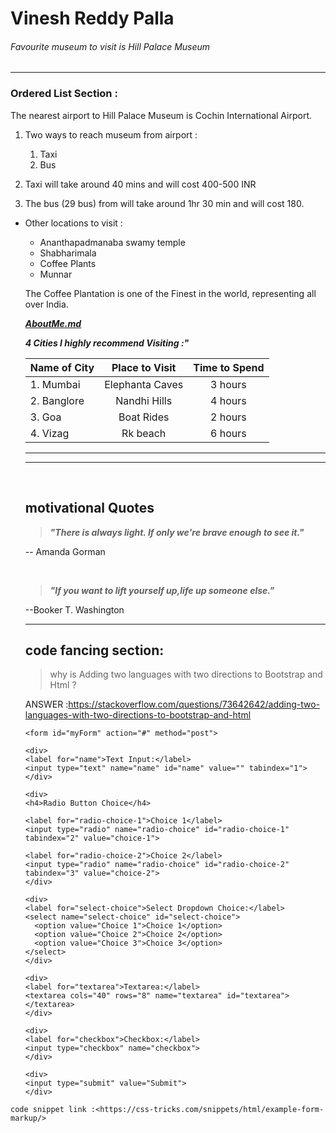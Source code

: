 # Vinesh Reddy Palla
###### Favourite museum to visit is Hill Palace Museum
***

### Ordered List Section :

The nearest airport to Hill Palace Museum is Cochin International Airport.

1. Two ways to reach museum from airport :
    1. Taxi
    2. Bus

2. Taxi will take around 40 mins and will cost 400-500 INR
3. The bus (29 bus) from will take around 1hr 30 min and will cost 180.

* Other locations to visit :
    * Ananthapadmanaba swamy temple
    * Shabharimala
    * Coffee Plants
    * Munnar

    The Coffee Plantation  is one of the Finest in the world, representing all over India.
    <br>

    ***[AboutMe.md](AboutMe.md)***

    ***4 Cities I highly recommend Visiting :"***

    |  Name of City  | Place to Visit | Time to Spend |
    | :------------|  :------------: | :----------: |
    |1. Mumbai       | Elephanta Caves | 3 hours       |
    |2. Banglore     | Nandhi Hills    | 4 hours       |
    |3. Goa          | Boat Rides      | 2 hours       |
    |4. Vizag        | Rk beach        | 6 hours       |

    ---
    ---
    <br>

    ## motivational Quotes

    >***"There is always light. If only we're brave enough to see it."***

    -- Amanda Gorman

    <br>

    >***"If you want to lift yourself up,life up someone else."***

    --Booker T. Washington

    ---

    ## code fancing section: <br>

    
    >why is Adding two languages with two directions to Bootstrap and Html ?

    ANSWER :<https://stackoverflow.com/questions/73642642/adding-two-languages-with-two-directions-to-bootstrap-and-html>

    ```
    <form id="myForm" action="#" method="post">

  <div>
    <label for="name">Text Input:</label>
    <input type="text" name="name" id="name" value="" tabindex="1">
  </div>

  <div>
    <h4>Radio Button Choice</h4>

    <label for="radio-choice-1">Choice 1</label>
    <input type="radio" name="radio-choice" id="radio-choice-1" tabindex="2" value="choice-1">

    <label for="radio-choice-2">Choice 2</label>
    <input type="radio" name="radio-choice" id="radio-choice-2" tabindex="3" value="choice-2">
  </div>

  <div>
    <label for="select-choice">Select Dropdown Choice:</label>
    <select name="select-choice" id="select-choice">
      <option value="Choice 1">Choice 1</option>
      <option value="Choice 2">Choice 2</option>
      <option value="Choice 3">Choice 3</option>
    </select>
  </div>
	
  <div>
    <label for="textarea">Textarea:</label>
    <textarea cols="40" rows="8" name="textarea" id="textarea"></textarea>
  </div>
	
  <div>
    <label for="checkbox">Checkbox:</label>
    <input type="checkbox" name="checkbox">
  </div>

  <div>
    <input type="submit" value="Submit">
  </div>

</form>

```
code snippet link :<https://css-tricks.com/snippets/html/example-form-markup/>


